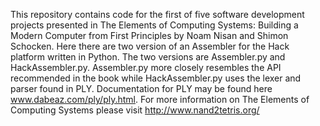This repository contains code for the first of five software development projects presented in The Elements of Computing Systems: Building a Modern Computer from First Principles by Noam Nisan and Shimon Schocken. Here there are two version of an Assembler for the Hack platform written in Python. The two versions are Assembler.py and HackAssembler.py. Assembler.py more closely resembles the API recommended in the book while HackAssembler.py uses the lexer and parser found in PLY. Documentation for PLY may be found here www.dabeaz.com/ply/ply.html. For more information on The Elements of Computing Systems please visit http://www.nand2tetris.org/
